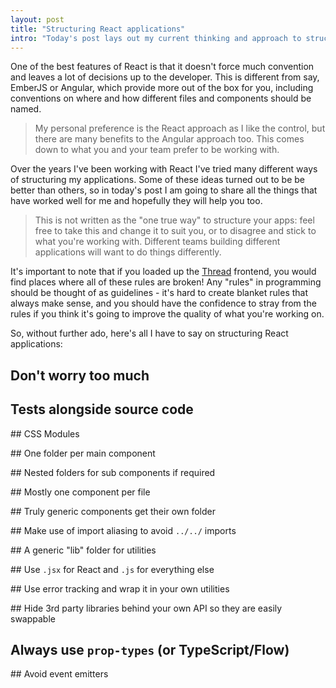 ```yaml
---
layout: post
title: "Structuring React applications"
intro: "Today's post lays out my current thinking and approach to structuring React applications: the folder structure I use, my naming conventions, where I write tests, and so on."
---
```


One of the best features of React is that it doesn't force much convention and
leaves a lot of decisions up to the developer. This is different from say,
EmberJS or Angular, which provide more out of the box for you, including
conventions on where and how different files and components should be named.

> My personal preference is the React approach as I like the control, but there
> are many benefits to the Angular approach too. This comes down to what you and
> your team prefer to be working with.

Over the years I've been working with React I've tried many different ways of
structuring my applications. Some of these ideas turned out to be be better than
others, so in today's post I am going to share all the things that have worked
well for me and hopefully they will help you too.

> This is not written as the "one true way" to structure your apps: feel free to
> take this and change it to suit you, or to disagree and stick to what you're
> working with. Different teams building different applications will want to do
> things differently.

It's important to note that if you loaded up the
[Thread](https://www.thread.com) frontend, you would find places where all of
these rules are broken! Any "rules" in programming should be thought of as
guidelines - it's hard to create blanket rules that always make sense, and you
should have the confidence to stray from the rules if you think it's going to
improve the quality of what you're working on.

So, without further ado, here's all I have to say on structuring React
applications:

## Don't worry too much

## Tests alongside source code

## CSS Modules

## One folder per main component

## Nested folders for sub components if required

## Mostly one component per file

## Truly generic components get their own folder

## Make use of import aliasing to avoid `../../` imports

## A generic "lib" folder for utilities

## Use `.jsx` for React and `.js` for everything else

## Use error tracking and wrap it in your own utilities

## Hide 3rd party libraries behind your own API so they are easily swappable

## Always use `prop-types` (or TypeScript/Flow)

## Avoid event emitters
